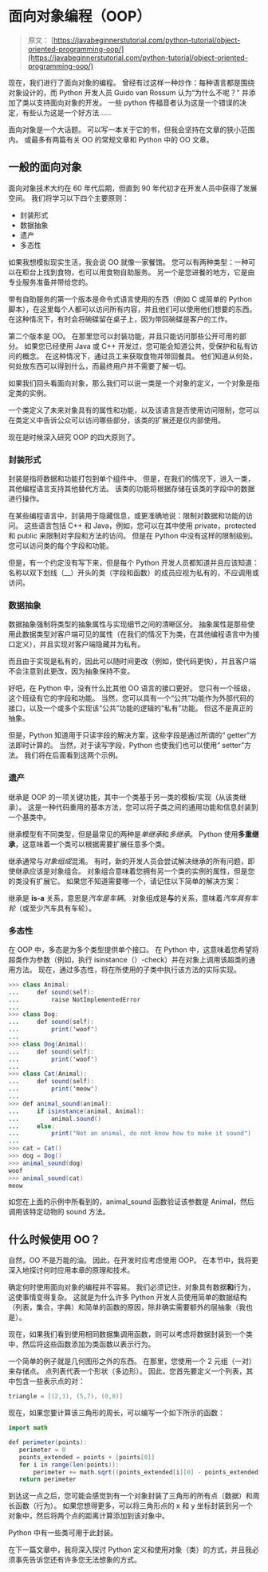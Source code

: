 # 面向对象编程（OOP）

> 原文： [https://javabeginnerstutorial.com/python-tutorial/object-oriented-programming-oop/](https://javabeginnerstutorial.com/python-tutorial/object-oriented-programming-oop/)

现在，我们进行了面向对象的编程。 曾经有过这样一种炒作：每种语言都是围绕对象设计的，而 Python 开发人员 Guido van Rossum 认为“为什么不呢？” 并添加了类以支持面向对象的开发。 一些 python 传福音者认为这是一个错误的决定，有些认为这是一个好方法……

面向对象是一个大话题。 可以写一本关于它的书，但我会坚持在文章的狭小范围内。 或最多有两篇有关 OO 的常规文章和 Python 中的 OO 文章。

## 一般的面向对象

面向对象技术大约在 60 年代后期，但直到 90 年代初才在开发人员中获得了发展空间。 我们将学习以下四个主要原则：

*   封装形式
*   数据抽象
*   遗产
*   多态性

如果我想模拟现实生活，我会说 OO 就像一家餐馆。 您可以有两种类型：一种可以在柜台上找到食物，也可以用食物自助服务。 另一个是您进餐的地方，它是由专业服务准备并带给您的。

带有自助服务的第一个版本是命令式语言使用的东西（例如 C 或简单的 Python 脚本），在这里每个人都可以访问所有内容，并且他们可以使用他们想要的东西。 在这种情况下，有时会将碗碟留在桌子上，因为带回碗碟是客户的工作。

第二个版本是 OO。 在那里您可以封装功能，并且只能访问那些公开可用的部分。 如果您已经使用 Java 或 C++ 开发过，您可能会知道公共，受保护和私有访问的概念。 在这种情况下，通过员工来获取食物并带回餐具。 他们知道从何处，何处放东西可以得到什么，而最终用户并不需要了解一切。

如果我们回头看面向对象，那么我们可以说一类是一个对象的定义，一个对象是指定类的实例。

一个类定义了未来对象具有的属性和功能，以及该语言是否使用访问限制，您可以在类定义中告诉公众可以访问哪些部分，该类的扩展还是仅内部使用。

现在是时候深入研究 OOP 的四大原则了。

### 封装形式

封装是指将数据和功能打包到单个组件中。 但是，在我们的情况下，进入一类，其他编程语言支持其他替代方法。 该类的功能将根据存储在该类的字段中的数据进行操作。

在某些编程语言中，封装用于隐藏信息，或更准确地说：限制对数据和功能的访问。 这些语言包括 C++ 和 Java，例如，您可以在其中使用 private，protected 和 public 来限制对字段和方法的访问。 但是在 Python 中没有这样的限制级别。 您可以访问类的每个字段和功能。

但是，有一个约定没有写下来，但是每个 Python 开发人员都知道并且应该知道：名称以双下划线（__）开头的类（字段和函数）的成员应视为私有的，不应调用或访问。

### 数据抽象

数据抽象强制将类型的抽象属性与实现细节之间的清晰区分。 抽象属性是那些使用此数据类型对客户端可见的属性（在我们的情况下为类，在其他编程语言中为接口定义），并且实现对客户端隐藏并为私有。

而且由于实现是私有的，因此可以随时间更改（例如，使代码更快），并且客户端不会注意到此更改，因为抽象保持不变。

好吧，在 Python 中，没有什么比其他 OO 语言的接口更好。 您只有一个班级，这个班级有它的字段和功能。 当然，您可以具有一个“公共”功能作为外部代码的接口，以及一个或多个实现该“公共”功能的逻辑的“私有”功能。 但这不是真正的抽象。

但是，Python 知道用于只读字段的解决方案，这些字段是通过所谓的“ getter”方法即时计算的。 当然，对于读写字段，Python 也使我们也可以使用“ setter”方法。 我们将在后面看到这两个示例。

### 遗产

继承是 OOP 的一项关键功能，其中一个类基于另一类的模板/实现（从该类继承）。 这是一种代码重用的基本方法，您可以将子类之间的通用功能和信息封装到一个基类中。

继承模型有不同类型，但是最常见的两种是*单继承*和*多继承*。 Python 使用**多重继承**，这意味着一个类可以根据需要扩展任意多个类。

继承通常与*对象组成*混淆。 有时，新的开发人员会尝试解决继承的所有问题，即使继承应该是对象组合。 对象组合意味着您拥有另一个类的实例的属性，但是您的类没有扩展它。 如果您不知道需要哪一个，请记住以下简单的解决方案：

继承是 **is-a** 关系，意思是*汽车是车辆*。 对象组成是**与**的关系，意味着*汽车具有车轮*（或至少汽车具有车轮）。

### 多态性

在 OOP 中，多态是为多个类型提供单个接口。 在 Python 中，这意味着您希望将超类作为参数（例如，执行 isinstance（）-check）并在对象上调用该超类的通用方法。 现在，通过多态性，将在所使用的子类中执行该方法的实际实现。

```java
>>> class Animal:
...     def sound(self):
...         raise NotImplementedError
...
>>> class Dog:
...     def sound(self):
...         print('woof')
...
>>> class Dog(Animal):
...     def sound(self):
...         print('woof')
...
>>> class Cat(Animal):
...     def sound(self):
...         print('meow')
...
>>> def animal_sound(animal):
...     if isinstance(animal, Animal):
...         animal.sound()
...     else:
...         print("Not an animal, do not know how to make it sound")
...
>>> cat = Cat()
>>> dog = Dog()
>>> animal_sound(dog)
woof
>>> animal_sound(cat)
meow
```

如您在上面的示例中所看到的，animal_sound 函数验证该参数是 Animal，然后调用该特定动物的 sound 方法。

## 什么时候使用 OO？

自然，OO 不是万能的油。 因此，在开发时应考虑使用 OOP。 在本节中，我将更深入地探讨何时应用本章的原理和技术。

确定何时使用面向对象的编程并不容易。 我们必须记住，对象具有数据**和**行为，这使事情变得复杂。 这就是为什么许多 Python 开发人员使用简单的数据结构（列表，集合，字典）和简单的函数的原因，除非确实需要额外的层抽象（我也是）。

现在，如果我们看到使用相同数据集调用函数，则可以考虑将数据封装到一个类中，然后将这些函数添加为类函数以表示行为。

一个简单的例子就是几何图形之外的东西。 在那里，您使用一个 2 元组（一对）来存储点。 点列表代表一个形状（多边形）。 因此，您首先要定义一个列表，其中包含一些表示点的对：

```java
triangle = [(2,3), (5,7), (0,0)]
```

现在，如果您要计算该三角形的周长，可以编写一个如下所示的函数：

```java
import math

def perimeter(points):
   perimeter = 0
   points_extended = points + [points[0]]
   for i in range(len(points)):
       perimeter += math.sqrt((points_extended[i][0] - points_extended[i+1][0])**2 + (points_extended[i][1] - points_extended[i+1][1])**2)
   return perimeter
```

到达这一点之后，您可能会感觉到有一个对象封装了三角形的所有点（数据）和周长函数（行为）。 如果您想得更多，可以将三角形点的 x 和 y 坐标封装到另一个对象中，然后将两个点的距离计算添加到该对象中。

Python 中有一些类可用于此封装。

在下一篇文章中，我将深入探讨 Python 定义和使用对象（类）的方式，并且我必须事先告诉您还有许多您无法想象的方式。

